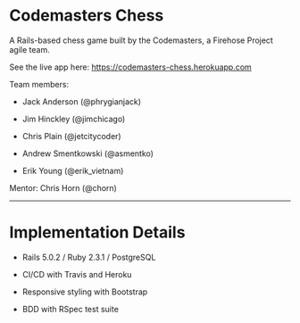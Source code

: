 # Codemasters Chess

A Rails-based chess game built by the Codemasters, a Firehose Project agile team.

See the live app here: https://codemasters-chess.herokuapp.com

Team members:

* Jack Anderson (@phrygianjack)

* Jim Hinckley (@jimchicago)

* Chris Plain (@jetcitycoder)

* Andrew Smentkowski (@asmentko)

* Erik Young (@erik_vietnam)

Mentor: Chris Horn (@chorn)

---

# Implementation Details

* Rails 5.0.2 / Ruby 2.3.1 / PostgreSQL

* CI/CD with Travis and Heroku

* Responsive styling with Bootstrap

* BDD with RSpec test suite


